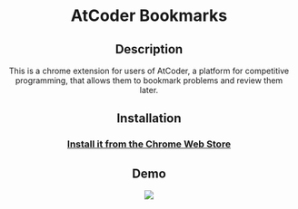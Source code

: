 # <div align="center">**AtCoder Bookmarks**</div>

## <div align="center">**Description**</div>
<div align="center">This is a chrome extension for users of AtCoder, a platform for competitive programming, that allows them to bookmark problems and review them later.</div>


## <div align="center">**Installation**</div>
### <div align="center">**[Install it from the Chrome Web Store](https://chrome.google.com/webstore/detail/atcoder-bookmarks/kiaidplgaggiackabggkpopkmdiljkij/related?hl=ja&authuser=1)**</div>

## <div align="center">**Demo**</div>
<div align="center">
    <a href="https://www.youtube.com/watch?v=_DWEHyfDyew">
        <img src="https://img.youtube.com/vi/_DWEHyfDyew/0.jpg">
    </a>
</div>